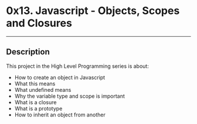 # 0x13. Javascript - Objects, Scopes and Closures

---
## Description

This project in the High Level Programming series is about:
* How to create an object in Javascript
* What this means
* What undefined means
* Why the variable type and scope is important
* What is a closure
* What is a prototype
* How to inherit an object from another